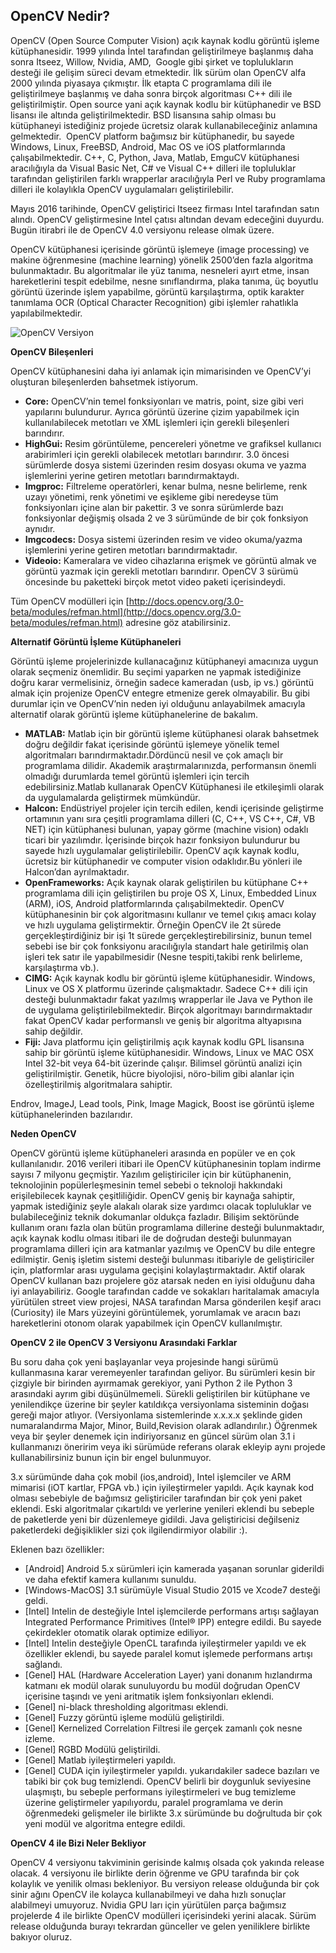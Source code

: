 OpenCV Nedir?
-------------



OpenCV (Open Source Computer Vision) açık kaynak kodlu görüntü işleme kütüphanesidir. 1999 yılında İntel tarafından geliştirilmeye başlanmış daha sonra Itseez, Willow, Nvidia, AMD,  Google gibi şirket ve toplulukların desteği ile gelişim süreci devam etmektedir. İlk sürüm olan OpenCV alfa 2000 yılında piyasaya çıkmıştır. İlk etapta C programlama dili ile geliştirilmeye başlanmış ve daha sonra birçok algoritması C++ dili ile geliştirilmiştir. Open source yani açık kaynak kodlu bir kütüphanedir ve BSD lisansı ile altında geliştirilmektedir. BSD lisansına sahip olması bu kütüphaneyi istediğiniz projede ücretsiz olarak kullanabileceğiniz anlamına gelmektedir.  OpenCV platform bağımsız bir kütüphanedir, bu sayede Windows, Linux, FreeBSD, Android, Mac OS ve iOS platformlarında çalışabilmektedir. C++, C, Python, Java, Matlab, EmguCV kütüphanesi aracılığıyla da Visual Basic Net, C# ve Visual C++ dilleri ile topluluklar tarafından geliştirilen farklı wrapperlar aracılığıyla Perl ve Ruby programlama dilleri ile kolaylıkla OpenCV uygulamaları geliştirilebilir.

Mayıs 2016 tarihinde, OpenCV geliştirici Itseez firması Intel tarafından satın alındı. OpenCV geliştirmesine Intel çatısı altından devam edeceğini duyurdu. Bugün itirabri ile de OpenCV 4.0 versiyonu release olmak üzere.

OpenCV kütüphanesi içerisinde görüntü işlemeye (image processing) ve makine öğrenmesine (machine learning) yönelik 2500’den fazla algoritma bulunmaktadır. Bu algoritmalar ile yüz tanıma, nesneleri ayırt etme, insan hareketlerini tespit edebilme, nesne sınıflandırma, plaka tanıma, üç boyutlu görüntü üzerinde işlem yapabilme, görüntü karşılaştırma, optik karakter tanımlama OCR (Optical Character Recognition) gibi işlemler rahatlıkla yapılabilmektedir.


![OpenCV Versiyon](http://mesutpiskin.com/blog/wp-content/uploads/2016/05/0-1.png "")

**OpenCV Bileşenleri**



OpenCV kütüphanesini daha iyi anlamak için mimarisinden ve OpenCV’yi oluşturan bileşenlerden bahsetmek istiyorum.

*   **Core:** OpenCV’nin temel fonksiyonları ve matris, point, size gibi veri yapılarını bulundurur. Ayrıca görüntü üzerine çizim yapabilmek için kullanılabilecek metotları ve XML işlemleri için gerekli bileşenleri barındırır.
*   **HighGui:** Resim görüntüleme, pencereleri yönetme ve grafiksel kullanıcı arabirimleri için gerekli olabilecek metotları barındırır. 3.0 öncesi sürümlerde dosya sistemi üzerinden resim dosyası okuma ve yazma işlemlerini yerine getiren metotları barındırmaktaydı.
*   **Imgproc:** Filtreleme operatörleri, kenar bulma, nesne belirleme, renk uzayı yönetimi, renk yönetimi ve eşikleme gibi neredeyse tüm fonksiyonları içine alan bir pakettir. 3 ve sonra sürümlerde bazı fonksiyonlar değişmiş olsada 2 ve 3 sürümünde de bir çok fonksiyon aynıdır.
*   **Imgcodecs:** Dosya sistemi üzerinden resim ve video okuma/yazma işlemlerini yerine getiren metotları barındırmaktadır.
*   **Videoio:** Kameralara ve video cihazlarına erişmek ve görüntü almak ve görüntü yazmak için gerekli metotları barındırır. OpenCV 3 sürümü öncesinde bu paketteki birçok metot video paketi içerisindeydi.

Tüm OpenCV modülleri için [http://docs.opencv.org/3.0-beta/modules/refman.html](http://docs.opencv.org/3.0-beta/modules/refman.html) adresine göz atabilirsiniz.

**Alternatif Görüntü İşleme Kütüphaneleri**



Görüntü işleme projelerinizde kullanacağınız kütüphaneyi amacınıza uygun olarak seçmeniz önemlidir. Bu seçimi yaparken ne yapmak istediğinize doğru karar vermelisiniz, örneğin sadece kameradan (usb, ip vs.) görüntü almak için projenize OpenCV entegre etmenize gerek olmayabilir. Bu gibi durumlar için ve OpenCV’nin neden iyi olduğunu anlayabilmek amacıyla alternatif olarak görüntü işleme kütüphanelerine de bakalım.

*   **MATLAB:** Matlab için bir görüntü işleme kütüphanesi olarak bahsetmek doğru değildir fakat içerisinde görüntü işlemeye yönelik temel algoritmaları barındırmaktadır.Dördüncü nesil ve çok amaçlı bir programlama dilidir. Akademik araştırmalarınızda, performansın önemli olmadığı durumlarda temel görüntü işlemleri için tercih edebilirsiniz.Matlab kullanarak OpenCV Kütüphanesi ile etkileşimli olarak da uygulamalarda geliştirmek mümkündür.
*   **Halcon:** Endüstriyel projeler için tercih edilen, kendi içerisinde geliştirme ortamının yanı sıra çeşitli programlama dilleri (C, C++, VS C++, C#, VB NET) için kütüphanesi bulunan, yapay görme (machine vision) odaklı ticari bir yazılımdır. İçerisinde birçok hazır fonksiyon bulundurur bu sayede hızlı uygulamalar geliştirilebilir. OpenCV açık kaynak kodlu, ücretsiz bir kütüphanedir ve computer vision odaklıdır.Bu yönleri ile Halcon’dan ayrılmaktadır.
*   **OpenFrameworks:** Açık kaynak olarak geliştirilen bu kütüphane C++ programlama dili için geliştirilen bu proje OS X, Linux, Embedded Linux (ARM), iOS, Android platformlarında çalışabilmektedir. OpenCV kütüphanesinin bir çok algoritmasını kullanır ve temel çıkış amacı kolay ve hızlı uygulama geliştirmektir. Örneğin OpenCV ile 2t sürede gerçekleştirdiğiniz bir işi 1t sürede gerçekleştirebilirsiniz, bunun temel sebebi ise bir çok fonksiyonu aracılığıyla standart hale getirilmiş olan işleri tek satır ile yapabilmesidir (Nesne tespiti,takibi renk belirleme, karşılaştırma vb.).
*   **CIMG:** Açık kaynak kodlu bir görüntü işleme kütüphanesidir. Windows, Linux ve OS X platformu üzerinde çalışmaktadır. Sadece C++ dili için desteği bulunmaktadır fakat yazılmış wrapperlar ile Java ve Python ile de uygulama geliştirilebilmektedir. Birçok algoritmayı barındırmaktadır fakat OpenCV kadar performanslı ve geniş bir algoritma altyapısına sahip değildir.
*   **Fiji:** Java platformu için geliştirilmiş açık kaynak kodlu GPL lisansına sahip bir görüntü işleme kütüphanesidir. Windows, Linux ve MAC OSX Intel 32-bit veya 64-bit üzerinde çalışır. Bilimsel görüntü analizi için geliştirilmiştir. Genetik, hücre biyolojisi, nöro-bilim gibi alanlar için özelleştirilmiş algoritmalara sahiptir.

Endrov, ImageJ, Lead tools, Pink, Image Magick, Boost ise görüntü işleme kütüphanelerinden bazılarıdır.  

**Neden OpenCV**

OpenCV görüntü işleme kütüphaneleri arasında en popüler ve en çok kullanılanıdır. 2016 verileri itibari ile OpenCV kütüphanesinin toplam indirme sayısı 7 milyonu geçmiştir. Yazılım geliştiriciler için bir kütüphanenin, teknolojinin popülerleşmesinin temel sebebi o teknoloji hakkındaki erişilebilecek kaynak çeşitliliğidir. OpenCV geniş bir kaynağa sahiptir, yapmak istediğiniz şeyle alakalı olarak size yardımcı olacak topluluklar ve bulabileceğiniz teknik dokumanlar oldukça fazladır. Bilişim sektöründe kullanım oranı fazla olan bütün programlama dillerine desteği bulunmaktadır, açık kaynak kodlu olması itibari ile de doğrudan desteği bulunmayan programlama dilleri için ara katmanlar yazılmış ve OpenCV bu dile entegre edilmiştir. Geniş işletim sistemi desteği bulunması itibariyle de geliştiriciler için, platformlar arası uygulama geçişini kolaylaştırmaktadır. Aktif olarak OpenCV kullanan bazı projelere göz atarsak neden en iyisi olduğunu daha iyi anlayabiliriz. Google tarafından cadde ve sokakları haritalamak amacıyla yürütülen street view projesi, NASA tarafından Marsa gönderilen keşif aracı (Curiosity) ile Mars yüzeyini görüntülemek, yorumlamak ve aracın bazı hareketlerini otonom olarak yapabilmek için OpenCV kullanılmıştır.

**OpenCV 2 ile OpenCV 3 Versiyonu Arasındaki Farklar**

Bu soru daha çok yeni başlayanlar veya projesinde hangi sürümü kullanmasına karar veremeyenler tarafından geliyor. Bu sürümleri kesin bir çizgiyle bir birinden ayırmamak gerekiyor, yani Python 2 ile Python 3 arasındaki ayrım gibi düşünülmemeli. Sürekli geliştirilen bir kütüphane ve yenilendikçe üzerine bir şeyler katıldıkça versiyonlama sisteminin doğası gereği major atlıyor. (Versiyonlama sistemlerinde x.x.x.x şeklinde giden numaralandırma Major, Minor, Build,Revision olarak adlandırılır.) Öğrenmek veya bir şeyler denemek için indiriyorsanız en güncel sürüm olan 3.1 i kullanmanızı öneririm veya iki sürümüde referans olarak ekleyip aynı projede kullanabilirsiniz bunun için bir engel bulunmuyor.

3.x sürümünde daha çok mobil (ios,android), Intel işlemciler ve ARM mimarisi (iOT kartlar, FPGA vb.) için iyileştirmeler yapıldı. Açık kaynak kod olması sebebiyle de bağımsız geliştiriciler tarafından bir çok yeni paket eklendi. Eski algoritmalar çıkartıldı ve yerlerine yenileri eklendi bu sebeple de paketlerde yeni bir düzenlemeye gidildi. Java geliştiricisi değilseniz paketlerdeki değişiklikler sizi çok ilgilendirmiyor olabilir :).

Eklenen bazı özellikler:

*   [Android] Android 5.x sürümleri için kamerada yaşanan sorunlar giderildi ve daha efektif kamera kullanımı sunuldu.
*   [Windows-MacOS] 3.1 sürümüyle Visual Studio 2015 ve Xcode7 desteği geldi.
*   [Intel] Intelin de desteğiyle Intel işlemcilerde performans artışı sağlayan Integrated Performance Primitives (Intel® IPP) entegre edildi. Bu sayede çekirdekler otomatik olarak optimize ediliyor.
*   [Intel] Intelin desteğiyle OpenCL tarafında iyileştirmeler yapıldı ve ek özellikler eklendi, bu sayede paralel komut işlemede performans artışı sağlandı.
*   [Genel] HAL (Hardware Acceleration Layer) yani donanım hızlandırma katmanı ek modül olarak sunuluyordu bu modül doğrudan OpenCV içerisine taşındı ve yeni aritmatik işlem fonksiyonları eklendi.
*   [Genel] ni-black thresholding algoritması eklendi.
*   [Genel] Fuzzy görüntü işleme modülü geliştirildi.
*   [Genel] Kernelized Correlation Filtresi ile gerçek zamanlı çok nesne izleme.
*   [Genel] RGBD Modülü geliştirildi.
*   [Genel] Matlab iyileştirmeleri yapıldı.
*   [Genel] CUDA için iyileştirmeler yapıldı.
yukarıdakiler sadece bazıları ve tabiki bir çok bug temizlendi. OpenCV belirli bir doygunluk seviyesine ulaşmıştı, bu sebeple performans iyileştirmeleri ve bug temizleme üzerine geliştirmeler yapılıyordu, paralel programlama ve derin öğrenmedeki gelişmeler ile birlikte 3.x sürümünde bu doğrultuda bir çok yeni modül ve algoritma entegre edildi.

**OpenCV 4 ile Bizi Neler Bekliyor**

OpenCV 4 versiyonu takviminin gerisinde kalmış olsada çok yakında release olacak. 4 versiyonu ile birlikte derin öğrenme ve GPU tarafında bir çok kolaylık ve yenilik olması bekleniyor. Bu versiyon release olduğunda bir çok sinir ağını OpenCV ile kolayca kullanabilmeyi ve daha hızlı sonuçlar alabilmeyi umuyoruz. Nvidia GPU ları için yürütülen parça bağımsız projelerde 4 ile birlikte OpenCV modülleri içerisindeki yerini alacak. Sürüm release olduğunda burayı tekrardan günceller ve gelen yeniliklere birlikte bakıyor oluruz.
